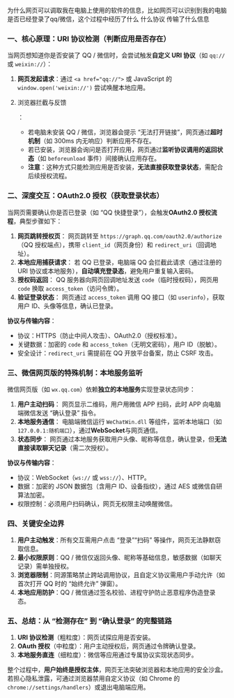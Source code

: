 为什么网页可以调取我在电脑上使用的软件的信息，比如网页可以识别到我的电脑是否已经登录了qq/微信，这个过程中经历了什么 什么协议 传输了什么信息



### 一、核心原理：URI 协议检测（判断应用是否存在）



当网页想知道你是否安装了 QQ / 微信时，会尝试触发**自定义 URI 协议**（如 `qq://` 或 `weixin://`）：



1. **网页发起请求**：通过 `<a href="qq://">` 或 JavaScript 的 `window.open('weixin://')` 尝试唤醒本地应用。

2. 浏览器拦截与反馈

   ：

   - 若电脑未安装 QQ / 微信，浏览器会提示 “无法打开链接”，网页通过**超时机制**（如 300ms 内无响应）判断应用不存在。
   - 若已安装，浏览器会询问是否打开应用，网页通过**监听协议调用的返回状态**（如 `beforeunload` 事件）间接确认应用存在。
   - **注意**：这种方式只能检测应用是否安装，**无法直接获取登录状态**，需配合后续授权流程。

### 二、深度交互：OAuth2.0 授权（获取登录状态）



当网页需要确认你是否已登录（如 “QQ 快捷登录”），会触发**OAuth2.0 授权流程**，典型步骤如下：



1. **网页跳转授权页**：
   网页跳转至 `https://graph.qq.com/oauth2.0/authorize`（QQ 授权端点），携带 `client_id`（网页身份）和 `redirect_uri`（回调地址）。
2. **本地应用捕获请求**：
   若 QQ 已登录，电脑端 QQ 会拦截此请求（通过注册的 URI 协议或本地服务），**自动填充登录态**，避免用户重复输入密码。
3. **授权码返回**：
   QQ 服务器向网页回调地址发送 `code`（临时授权码），网页用 `code` 换取 `access_token`（访问令牌）。
4. **验证登录状态**：
   网页通过 `access_token` 调用 QQ 接口（如 `userinfo`），获取用户 ID、头像等信息，确认已登录。



**协议与传输内容**：



- 协议：HTTPS（防止中间人攻击）、OAuth2.0（授权标准）。
- 关键数据：加密的 `code` 和 `access_token`（无明文密码），用户 ID（脱敏）。
- 安全设计：`redirect_uri` 需提前在 QQ 开放平台备案，防止 CSRF 攻击。

### 三、微信网页版的特殊机制：本地服务监听



微信网页版（如 `wx.qq.com`）依赖**独立的本地服务**实现登录状态同步：



1. **用户主动扫码**：
   网页显示二维码，用户用微信 APP 扫码，此时 APP 向电脑端微信发送 “确认登录” 指令。
2. **本地服务通信**：
   电脑端微信运行 `WeChatWin.dll` 等组件，监听本地端口（如 `127.0.0.1:随机端口`），通过**WebSocket**与网页通信。
3. **状态同步**：
   网页通过本地服务获取用户头像、昵称等信息，确认登录，但**无法直接读取聊天记录**（需二次授权）。



**协议与传输内容**：



- 协议：WebSocket（`ws://` 或 `wss://`）、HTTP。
- 数据：加密的 JSON 数据包（含用户 ID、设备指纹），通过 AES 或微信自研算法加密。
- 权限控制：必须用户扫码确认，网页无权限主动唤醒微信。

### 四、关键安全边界



1. **用户主动触发**：所有交互需用户点击 “登录”“扫码” 等操作，网页无法静默窃取信息。
2. **最小权限原则**：QQ / 微信仅返回头像、昵称等基础信息，敏感数据（如聊天记录）需单独授权。
3. **浏览器限制**：同源策略禁止跨站调用协议，且自定义协议需用户手动允许（如首次打开 QQ 时的 “始终允许” 弹窗）。
4. **本地应用防护**：QQ / 微信通过签名校验、进程守护防止恶意程序伪造登录态。

### 五、总结：从 “检测存在” 到 “确认登录” 的完整链路



1. **URI 协议检测**（粗粒度）：网页试探应用是否安装。
2. **OAuth 授权**（中粒度）：用户主动授权后，网页通过令牌确认登录。
3. **本地服务直连**（细粒度）：微信等应用通过专属协议实现状态同步。



整个过程中，**用户始终是授权主体**，网页无法突破浏览器和本地应用的安全沙盒。若担心隐私泄露，可通过浏览器禁用自定义协议（如 Chrome 的 `chrome://settings/handlers`）或退出电脑端应用。